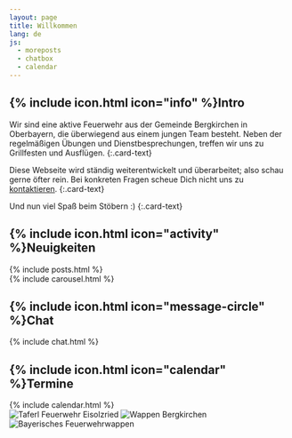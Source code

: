 ```yaml
---
layout: page
title: Willkommen
lang: de
js:
  - moreposts
  - chatbox
  - calendar
---
```


<div class="row">
  <div class="col-md-6 col-xl-4">
    <div class="card">
      <h2 class="card-header">{% include icon.html icon="info" %}Intro</h2>
<div class="card-body" markdown="1">
Wir sind eine aktive Feuerwehr aus der Gemeinde Bergkirchen in Oberbayern, die überwiegend aus einem jungen Team besteht. Neben der regelmäßigen Übungen und Dienstbesprechungen, treffen wir uns zu Grillfesten und Ausflügen.
{:.card-text}

Diese Webseite wird ständig weiterentwickelt und überarbeitet; also schau gerne öfter rein. Bei konkreten Fragen scheue Dich nicht uns zu [kontaktieren](/kontakt).
{:.card-text}

Und nun viel Spaß beim Stöbern :)
{:.card-text}
</div>
    </div>
    <div class="card mt-4">
      <h2 class="card-header">{% include icon.html icon="activity" %}Neuigkeiten</h2>
      <div class="card-body">
{% include posts.html %}
      </div>
    </div>
  </div><!-- col-md-6 col-xl-4 -->

  <div class="col-md-6 col-xl-8">
    <div class="row">
      <div class="col-xl-8">
        <div class="card">
{% include carousel.html %}
        </div>
      </div><!-- col-xl-8 -->
      <div class="col-xl-4">
        <div class="card h-100">
          <h2 class="card-header">{% include icon.html icon="message-circle" %}Chat</h2>
          <div class="card-body">
{% include chat.html %}
          </div>
        </div>
      </div><!-- col-xl-4 -->
    </div><!-- row -->
    <div class="row">
      <div class="col-xl-8">
        <div class="card mt-4">
          <h2 class="card-header">{% include icon.html icon="calendar" %}Termine</h2>
          <div class="card-body">
{% include calendar.html %}
          </div>
        </div>
      </div><!-- col-xl-8 -->
      <div class="col-xl-4">
        <div class="card mt-4">
          <div class="card-body">
            <img class="lazy img-fluid mx-auto" src="{{ '/assets/icons/transparent.png' | prepend: site.baseurl }}" data-src="/assets/images/index/taferl.png" alt="Taferl Feuerwehr Eisolzried"/>
            <img class="lazy img-fluid mx-auto" src="{{ '/assets/icons/transparent.png' | prepend: site.baseurl }}" data-src="/assets/images/index/wappen.png" alt="Wappen Bergkirchen"/>
            <img class="lazy img-fluid mx-auto" src="{{ '/assets/icons/transparent.png' | prepend: site.baseurl }}" data-src="/assets/images/index/feuerwehrwappen.png" alt="Bayerisches Feuerwehrwappen"/>
          </div>
        </div>
      </div><!-- col-xl-4 -->
    </div><!-- row -->
  </div><!-- col-md-6 col-xl-8 -->
</div><!-- row -->
